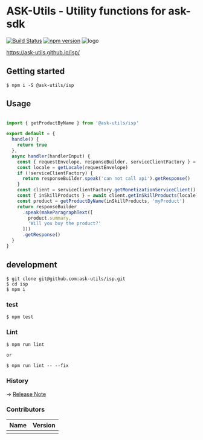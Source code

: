 # ASK-Utils - Utility functions for ask-sdk
[![Build Status](https://travis-ci.org/ask-utils/isp.svg?branch=master)](https://travis-ci.org/ask-utils/isp)
[![npm version](https://badge.fury.io/js/@ask-utils/isp.svg)](https://badge.fury.io/js/@ask-utils/isp)
![logo](https://raw.githubusercontent.com/ask-utils/ask-utils/master/docs/img/logo.png)

https://ask-utils.github.io/isp/

## Getting started

```
$ npm i -S @ask-utils/isp
```

## Usage

```typescript

import { getProductByName } from '@ask-utils/isp'

export default = {
  handle() {
    return true
  },
  async handler(handlerInput) {
    const { requestEnvelope, responseBuilder, serviceClientFactory } = handlerInput
    const locale = getLocale(requestEnvelope)
    if (!serviceClientFactory) {
      return responseBuilder.speak('can not call api').getResponse()
    }
    const client = serviceClientFactory.getMonetizationServiceClient()
    const { inSkillProducts } = await client.getInSkillProducts(locale)
    const product = getProductByName(inSkillProducts, 'myProduct')
    return responseBuilder
      .speak(makeParagraphText([
        product.summary,
        'Will you buy the product?'
      ]))
      .getResponse()
  }
}
```

## development

```
$ git clone git@github.com:ask-utils/isp.git
$ cd isp
$ npm i
```

### test

```
$ npm test
```

### Lint

```
$ npm run lint

or

$ npm run lint -- --fix
```

### History
-> [Release Note](https://github.com/ask-utils/isp/releases)


### Contributors

|Name|Version|
|:--|:--|
|[]()||

